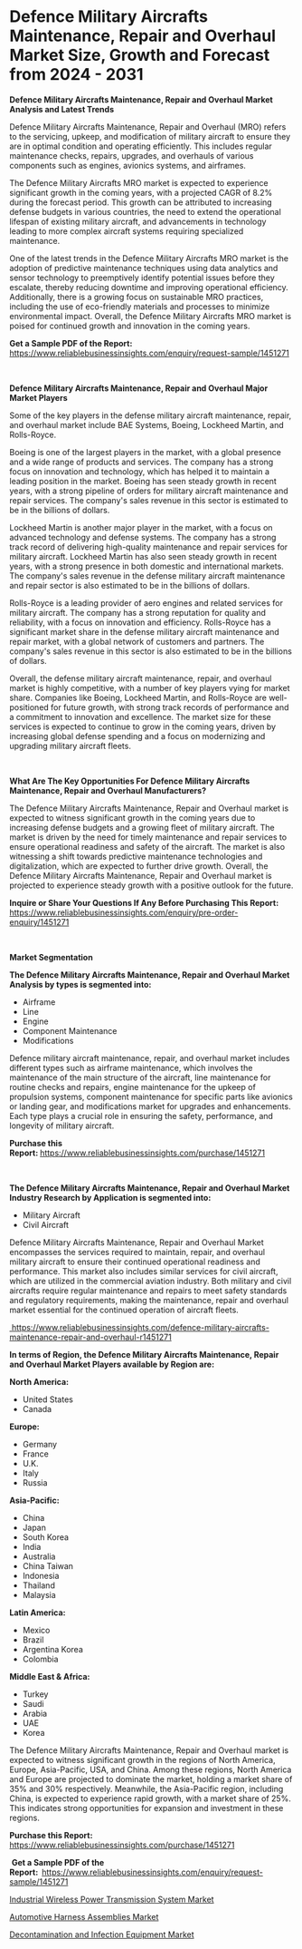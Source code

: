 <p><h1>Defence Military Aircrafts Maintenance, Repair and Overhaul Market Size, Growth and Forecast from 2024 - 2031</h1></p><p><strong>Defence Military Aircrafts Maintenance, Repair and Overhaul Market Analysis and Latest Trends</strong></p>
<p><p>Defence Military Aircrafts Maintenance, Repair and Overhaul (MRO) refers to the servicing, upkeep, and modification of military aircraft to ensure they are in optimal condition and operating efficiently. This includes regular maintenance checks, repairs, upgrades, and overhauls of various components such as engines, avionics systems, and airframes.</p><p>The Defence Military Aircrafts MRO market is expected to experience significant growth in the coming years, with a projected CAGR of 8.2% during the forecast period. This growth can be attributed to increasing defense budgets in various countries, the need to extend the operational lifespan of existing military aircraft, and advancements in technology leading to more complex aircraft systems requiring specialized maintenance.</p><p>One of the latest trends in the Defence Military Aircrafts MRO market is the adoption of predictive maintenance techniques using data analytics and sensor technology to preemptively identify potential issues before they escalate, thereby reducing downtime and improving operational efficiency. Additionally, there is a growing focus on sustainable MRO practices, including the use of eco-friendly materials and processes to minimize environmental impact. Overall, the Defence Military Aircrafts MRO market is poised for continued growth and innovation in the coming years.</p></p>
<p><strong>Get a Sample PDF of the Report:&nbsp;</strong> <a href="https://www.reliablebusinessinsights.com/enquiry/request-sample/1451271">https://www.reliablebusinessinsights.com/enquiry/request-sample/1451271</a></p>
<p>&nbsp;</p>
<p><strong>Defence Military Aircrafts Maintenance, Repair and Overhaul Major Market Players</strong></p>
<p><p>Some of the key players in the defense military aircraft maintenance, repair, and overhaul market include BAE Systems, Boeing, Lockheed Martin, and Rolls-Royce. </p><p>Boeing is one of the largest players in the market, with a global presence and a wide range of products and services. The company has a strong focus on innovation and technology, which has helped it to maintain a leading position in the market. Boeing has seen steady growth in recent years, with a strong pipeline of orders for military aircraft maintenance and repair services. The company's sales revenue in this sector is estimated to be in the billions of dollars.</p><p>Lockheed Martin is another major player in the market, with a focus on advanced technology and defense systems. The company has a strong track record of delivering high-quality maintenance and repair services for military aircraft. Lockheed Martin has also seen steady growth in recent years, with a strong presence in both domestic and international markets. The company's sales revenue in the defense military aircraft maintenance and repair sector is also estimated to be in the billions of dollars.</p><p>Rolls-Royce is a leading provider of aero engines and related services for military aircraft. The company has a strong reputation for quality and reliability, with a focus on innovation and efficiency. Rolls-Royce has a significant market share in the defense military aircraft maintenance and repair market, with a global network of customers and partners. The company's sales revenue in this sector is also estimated to be in the billions of dollars.</p><p>Overall, the defense military aircraft maintenance, repair, and overhaul market is highly competitive, with a number of key players vying for market share. Companies like Boeing, Lockheed Martin, and Rolls-Royce are well-positioned for future growth, with strong track records of performance and a commitment to innovation and excellence. The market size for these services is expected to continue to grow in the coming years, driven by increasing global defense spending and a focus on modernizing and upgrading military aircraft fleets.</p></p>
<p>&nbsp;</p>
<p><strong>What Are The Key Opportunities For Defence Military Aircrafts Maintenance, Repair and Overhaul Manufacturers?</strong></p>
<p><p>The Defence Military Aircrafts Maintenance, Repair and Overhaul market is expected to witness significant growth in the coming years due to increasing defense budgets and a growing fleet of military aircraft. The market is driven by the need for timely maintenance and repair services to ensure operational readiness and safety of the aircraft. The market is also witnessing a shift towards predictive maintenance technologies and digitalization, which are expected to further drive growth. Overall, the Defence Military Aircrafts Maintenance, Repair and Overhaul market is projected to experience steady growth with a positive outlook for the future.</p></p>
<p><strong>Inquire or Share Your Questions If Any Before Purchasing This Report:</strong> <a href="https://www.reliablebusinessinsights.com/enquiry/pre-order-enquiry/1451271">https://www.reliablebusinessinsights.com/enquiry/pre-order-enquiry/1451271</a></p>
<p>&nbsp;</p>
<p><strong>Market Segmentation</strong></p>
<p><strong>The Defence Military Aircrafts Maintenance, Repair and Overhaul Market Analysis by types is segmented into:</strong></p>
<p><ul><li>Airframe</li><li>Line</li><li>Engine</li><li>Component Maintenance</li><li>Modifications</li></ul></p>
<p><p>Defence military aircraft maintenance, repair, and overhaul market includes different types such as airframe maintenance, which involves the maintenance of the main structure of the aircraft, line maintenance for routine checks and repairs, engine maintenance for the upkeep of propulsion systems, component maintenance for specific parts like avionics or landing gear, and modifications market for upgrades and enhancements. Each type plays a crucial role in ensuring the safety, performance, and longevity of military aircraft.</p></p>
<p><strong>Purchase this Report:&nbsp;</strong><a href="https://www.reliablebusinessinsights.com/purchase/1451271">https://www.reliablebusinessinsights.com/purchase/1451271</a></p>
<p>&nbsp;</p>
<p><strong>The Defence Military Aircrafts Maintenance, Repair and Overhaul Market Industry Research by Application is segmented into:</strong></p>
<p><ul><li>Military Aircraft</li><li>Civil Aircraft</li></ul></p>
<p><p>Defence Military Aircrafts Maintenance, Repair and Overhaul Market encompasses the services required to maintain, repair, and overhaul military aircraft to ensure their continued operational readiness and performance. This market also includes similar services for civil aircraft, which are utilized in the commercial aviation industry. Both military and civil aircrafts require regular maintenance and repairs to meet safety standards and regulatory requirements, making the maintenance, repair and overhaul market essential for the continued operation of aircraft fleets.</p></p>
<p><a href="https://www.reliablebusinessinsights.com/defence-military-aircrafts-maintenance-repair-and-overhaul-r1451271">&nbsp;https://www.reliablebusinessinsights.com/defence-military-aircrafts-maintenance-repair-and-overhaul-r1451271</a></p>
<p><strong>In terms of Region, the Defence Military Aircrafts Maintenance, Repair and Overhaul Market Players available by Region are:</strong></p>
<p>
    <p> <strong> North America: </strong>
        <ul>
            <li>United States</li>
            <li>Canada</li>
        </ul>
        </p> 
    <p> <strong> Europe: </strong>
        <ul>
            <li>Germany</li>
            <li>France</li>
            <li>U.K.</li>
            <li>Italy</li>
            <li>Russia</li>
        </ul>
        </p> 
    <p> <strong> Asia-Pacific: </strong>
        <ul>
            <li>China</li>
            <li>Japan</li>
            <li>South Korea</li>
            <li>India</li>
            <li>Australia</li>
            <li>China Taiwan</li>
            <li>Indonesia</li>
            <li>Thailand</li>
            <li>Malaysia</li>
        </ul>
        </p> 
    <p> <strong> Latin America: </strong>
        <ul>
            <li>Mexico</li>
            <li>Brazil</li>
            <li>Argentina Korea</li>
            <li>Colombia</li>
        </ul>
        </p> 
    <p> <strong> Middle East & Africa: </strong>
        <ul>
            <li>Turkey</li>
            <li>Saudi</li>
            <li>Arabia</li>
            <li>UAE</li>
            <li>Korea</li>
        </ul>
    </p>
    </p>
<p><p>The Defence Military Aircrafts Maintenance, Repair and Overhaul market is expected to witness significant growth in the regions of North America, Europe, Asia-Pacific, USA, and China. Among these regions, North America and Europe are projected to dominate the market, holding a market share of 35% and 30% respectively. Meanwhile, the Asia-Pacific region, including China, is expected to experience rapid growth, with a market share of 25%. This indicates strong opportunities for expansion and investment in these regions.</p></p>
<p><strong>Purchase this Report: </strong><a href="https://www.reliablebusinessinsights.com/purchase/1451271">https://www.reliablebusinessinsights.com/purchase/1451271</a></p>
<p>&nbsp;<strong>Get a Sample PDF of the Report:&nbsp;&nbsp;</strong><a href="https://www.reliablebusinessinsights.com/enquiry/request-sample/1451271">https://www.reliablebusinessinsights.com/enquiry/request-sample/1451271</a></p>
<p><strong></strong></p>
<p><p><a href="https://github.com/caominhtri712020/Market-Research-Report-List-1/blob/main/industrial-wireless-power-transmission-system-market.md">Industrial Wireless Power Transmission System Market</a></p><p><a href="https://github.com/RichRobinson5/Market-Research-Report-List-6/blob/main/automotive-harness-assemblies-market.md">Automotive Harness Assemblies Market</a></p><p><a href="https://github.com/gdfhhhj/Market-Research-Report-List-5/blob/main/decontamination-and-infection-equipment-market.md">Decontamination and Infection Equipment Market</a></p></p>